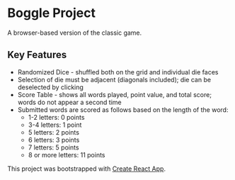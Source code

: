# Boggle Project

A browser-based version of the classic game.

## Key Features
* Randomized Dice - shuffled both on the grid and individual die faces
* Selection of die must be adjacent (diagonals included); die can be deselected by clicking
* Score Table - shows all words played, point value, and total score; words do not appear a second time
* Submitted words are scored as follows based on the length of the word:
    * 1-2 letters: 0 points
    * 3-4 letters: 1 point
    * 5 letters: 2 points
    * 6 letters: 3 points
    * 7 letters: 5 points
    * 8 or more letters: 11 points

This project was bootstrapped with [Create React App](https://github.com/facebookincubator/create-react-app).
